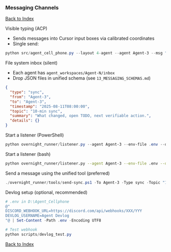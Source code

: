 ### Messaging Channels

[Back to Index](00_INDEX.md)

Visible typing (ACP)
- Sends messages into Cursor input boxes via calibrated coordinates
- Single send:
```powershell
python src/agent_cell_phone.py --layout 4-agent --agent Agent-3 --msg "[RESUME] Resume autonomous development" --tag resume
```

File system inbox (silent)
- Each agent has `agent_workspaces/Agent-N/inbox`
- Drop JSON files in unified schema (see `13_MESSAGING_SCHEMAS.md`)
```json
{
  "type": "sync",
  "from": "Agent-3",
  "to": "Agent-3",
  "timestamp": "2025-08-11T08:00:00",
  "topic": "10-min sync",
  "summary": "What changed, open TODO, next verifiable action.",
  "details": {}
}
```

Start a listener (PowerShell)
```powershell
python overnight_runner/listener.py --agent Agent-3 --env-file .env --devlog-embed --devlog-username "Agent Devlog"
```

Start a listener (bash)
```bash
python overnight_runner/listener.py --agent Agent-3 --env-file .env --devlog-embed --devlog-username "Agent Devlog"
```

Send a message using the unified tool (preferred)
```powershell
./overnight_runner/tools/send-sync.ps1 -To Agent-3 -Type sync -Topic "10-min sync" -Summary "What changed, TODO, next" -From Agent-3
```

Devlog setup (optional, recommended)
```powershell
# .env in D:\Agent_Cellphone
@"
DISCORD_WEBHOOK_URL=https://discord.com/api/webhooks/XXX/YYY
DEVLOG_USERNAME=Agent Devlog
"@ | Set-Content -Path .env -Encoding UTF8

# Test webhook
python scripts/devlog_test.py
```




[Back to Index](00_INDEX.md)
